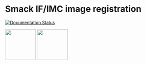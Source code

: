 # Smack IF/IMC image registration 

[![Documentation Status](https://readthedocs.org/projects/smack-imc/badge/?version=latest)](https://smack-imc.readthedocs.io/en/latest/?badge=latest)

<img src="https://user-images.githubusercontent.com/23587234/215305362-f68862d4-151f-40dc-97a1-7b331430665e.png" width="100" height="100" /> <img src="https://user-images.githubusercontent.com/23587234/215305867-55178885-c744-4bc7-90f2-2b749444b13f.png" width="100" height="100" />

